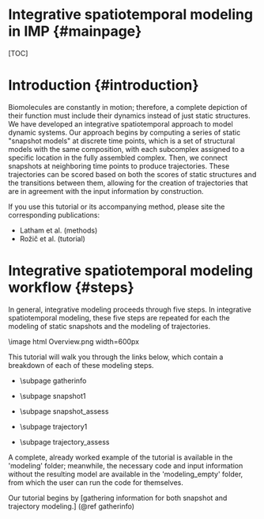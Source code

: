 Integrative spatiotemporal modeling in IMP {#mainpage}
====================================

[TOC]

# Introduction {#introduction}

Biomolecules are constantly in motion; therefore, a complete depiction of their function must include their dynamics instead of just static structures.
We have developed an integrative spatiotemporal approach to model dynamic systems.
Our approach begins by computing a series of static "snapshot models" at discrete time points, which is a set of structural models with the same composition, with each subcomplex assigned to a specific location in the fully assembled complex.
Then, we connect snapshots at neighboring time points to produce trajectories. These trajectories can be scored based on both the scores of static structures and the transitions between them, allowing for the creation of trajectories that are in agreement with the input information by construction.

If you use this tutorial or its accompanying method, please site the corresponding publications:

- Latham et al. (methods)
- Rožič et al. (tutorial)

# Integrative spatiotemporal modeling workflow {#steps}

In general, integrative modeling proceeds through five steps. In integrative spatiotemporal modeling, these five steps are repeated for each the modeling of static snapshots and the modeling of trajectories.

\image html Overview.png width=600px

This tutorial will walk you through the links below, which contain a breakdown of each of these modeling steps.

- \subpage gatherinfo

- \subpage snapshot1

- \subpage snapshot_assess

- \subpage trajectory1

- \subpage trajectory_assess

A complete, already worked example of the tutorial is available in the 'modeling' folder; meanwhile, the necessary code and input information without the resulting model are available in the 'modeling_empty' folder, from which the user can run the code for themselves.

Our tutorial begins by [gathering information for both snapshot and trajectory modeling.] (@ref gatherinfo)